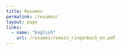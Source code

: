 ```yaml
---
title: Resumes
permalink: /resumes/
layout: page
links:
  - name: "English"
    url: /resumes/romain_ringenbach_en.pdf 
---
```

